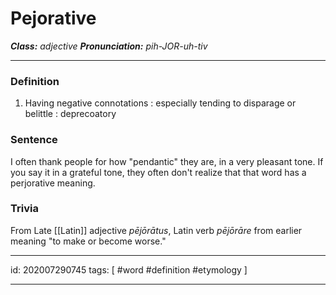 # Pejorative
**_Class:_** *adjective*
**_Pronunciation:_** *pih-JOR-uh-tiv*

---

### Definition
1. Having negative connotations : especially tending to disparage or belittle : deprecoatory
### Sentence
I often thank people for how "pendantic" they are, in a very pleasant tone. If you say it in a grateful tone, they often don't realize that that word has a perjorative meaning.
### Trivia
From Late [[Latin]] adjective *pējōrātus*, Latin verb *pējōrāre* from earlier meaning "to make or become worse."

---

id: 202007290745
tags: [ #word #definition #etymology  ]

---
